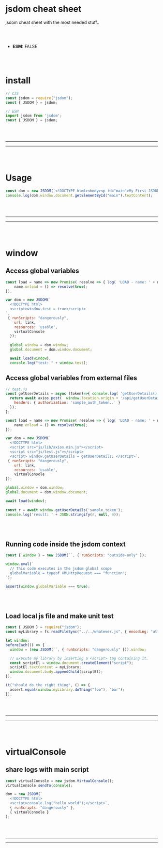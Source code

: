 # jsdom cheat sheet
jsdom cheat sheet with the most needed stuff..

<br><br>

- **ESM:** FALSE 

<br><br>

# install
```javascript
// CJS
const jsdom = require("jsdom");
const { JSDOM } = jsdom;

// ESM
import jsdom from 'jsdom';
const { JSDOM } = jsdom;
```




<br><br>
 _____________________________________________________
 _____________________________________________________
<br><br>


# Usage

```javascript
const dom = new JSDOM(`<!DOCTYPE html><body><p id="main">My First JSDOM!</p></body>`);
console.log(dom.window.document.getElementById("main").textContent);
```



<br><br>
 _____________________________________________________
 _____________________________________________________
<br><br>

# window

## Access global variables
```javascript
const load = name => new Promise( resolve => { log( 'LOAD - name: ' + name );
    name.onload = () => resolve(true);
});

var dom = new JSDOM(`
  <!DOCTYPE html>
  <script>window.test = true</script>
`,
 { runScripts: "dangerously",
    url: link,
    resources: 'usable',
    virtualConsole
  });
  
  global.window = dom.window;
  global.document = dom.window.document;

  await load(window);
  console.log("test: " + window.test);
```


## Access global variables from external files
```javascript
// test.js
const getUserDetails = async (token)=>{ console.log( 'getUserDetails() - token: ' + token + '\nHost: ' + window.location.origin );
  return await axios.post(  window.location.origin + '/api/getUserDetails', { usertoken: token  }, {
    headers: { authorization: 'sample_auth_token..' }
  });
};
```

```javascript
const load = name => new Promise( resolve => { log( 'LOAD - name: ' + name );
    name.onload = () => resolve(true);
});

var dom = new JSDOM(`
  <!DOCTYPE html>
  <script src="js/lib/axios.min.js"></script>
  <script src="js/test.js"></script>
  <script> window.getUserDetails = getUserDetails; </script>`,
 { runScripts: "dangerously",
    url: link,
    resources: 'usable',
    virtualConsole
});

global.window = dom.window;
global.document = dom.window.document;

await load(window);
  
const r = await window.getUserDetails('sample_token');
console.log('result: ' + JSON.stringify(r, null, 4));
```

<br><br>
## Running code inside the jsdom context
```javascript
const { window } = new JSDOM(``, { runScripts: "outside-only" });

window.eval(`
  // This code executes in the jsdom global scope
  globalVariable = typeof XMLHttpRequest === "function";
`);

assert(window.globalVariable === true);
```


<br><br>

## Load local js file and make unit test
```javascript
const { JSDOM } = require("jsdom");
const myLibrary = fs.readFileSync("../../whatever.js", { encoding: "utf-8" });

let window;
beforeEach(() => {
  window = (new JSDOM(``, { runScripts: "dangerously" })).window;

  // Execute my library by inserting a <script> tag containing it.
  const scriptEl = window.document.createElement("script");
  scriptEl.textContent = myLibrary;
  window.document.body.appendChild(scriptEl);
});

it("should do the right thing", () => {
  assert.equal(window.myLibrary.doThing("foo"), "bar");
});
```

<br><br>
 _____________________________________________________
 _____________________________________________________
<br><br>


# virtualConsole

## share logs with main script
```javascript
const virtualConsole = new jsdom.VirtualConsole();
virtualConsole.sendTo(console);

dom = new JSDOM(`
  <!DOCTYPE html>
  <script>console.log("hello world");</script>`,
  { runScripts: "dangerously" },
  { virtualConsole }
);
```

<br>
<br>

 _____________________________________________________
 _____________________________________________________
 

<br>
<br>
